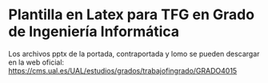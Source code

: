 # Plantilla en Latex para TFG en Grado de Ingeniería Informática

Los archivos pptx de la portada, contraportada y lomo se pueden descargar en la web oficial: https://cms.ual.es/UAL/estudios/grados/trabajofingrado/GRADO4015
